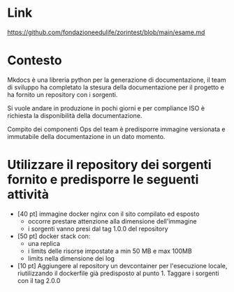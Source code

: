 # Link
https://github.com/fondazioneedulife/zorintest/blob/main/esame.md

# Contesto
Mkdocs è una libreria python per la generazione di documentazione, il team di sviluppo ha completato la stesura della documentazione per il progetto e ha fornito un repository con i sorgenti.

Si vuole andare in produzione in pochi giorni e per compliance ISO è richiesta la disponibilità della documentazione.

Compito dei componenti Ops del team è predisporre immagine versionata e immutabile della documentazione in un dato momento.

# Utilizzare il repository dei sorgenti fornito e predisporre le seguenti attività

* [40 pt] immagine docker nginx con il sito compilato ed esposto
  * occorre prestare attenzione alla  dimensione dell'immagine
  * i sorgenti vanno presi dal tag 1.0.0 del repository
* [50 pt] docker stack con:
  * una replica
  * i limits delle risorse impostate a min 50 MB e max 100MB
  * limits nella dimensione dei log
* [10 pt] Aggiungere al repository un devcontainer per l'esecuzione locale, riutilizzando il dockerfile già predisposto al punto 1. Taggare i sorgenti con il tag 2.0.0
